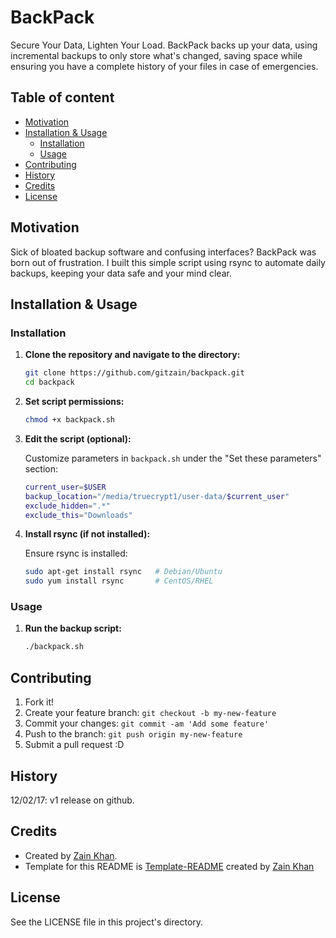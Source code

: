 # BackPack
Secure Your Data, Lighten Your Load. BackPack backs up your data, using incremental backups to only store what's changed, saving space while ensuring you have a complete history of your files in case of emergencies.


## Table of content
- [Motivation](#motivation)
- [Installation \& Usage](#installation--usage)
    - [Installation](#installation)
    - [Usage](#usage)
- [Contributing](#contributing)
- [History](#history)
- [Credits](#credits)
- [License](#license)


## Motivation
Sick of bloated backup software and confusing interfaces? BackPack was born out of frustration. I built this simple script using rsync to automate daily backups, keeping your data safe and your mind clear.


## Installation & Usage

### Installation

1. **Clone the repository and navigate to the directory:**
   
   ```bash
   git clone https://github.com/gitzain/backpack.git
   cd backpack
   ```

2. **Set script permissions:**

   ```bash
   chmod +x backpack.sh
   ```

3. **Edit the script (optional):**

   Customize parameters in `backpack.sh` under the "Set these parameters" section:

   ```bash
   current_user=$USER
   backup_location="/media/truecrypt1/user-data/$current_user"
   exclude_hidden=".*"
   exclude_this="Downloads"
   ```

4. **Install rsync (if not installed):**

   Ensure rsync is installed:

   ```bash
   sudo apt-get install rsync   # Debian/Ubuntu
   sudo yum install rsync       # CentOS/RHEL
   ```

### Usage

1. **Run the backup script:**

   ```bash
   ./backpack.sh
   ```


## Contributing
1. Fork it!
2. Create your feature branch: `git checkout -b my-new-feature`
3. Commit your changes: `git commit -am 'Add some feature'`
4. Push to the branch: `git push origin my-new-feature`
5. Submit a pull request :D


## History
12/02/17: v1 release on github.


## Credits
- Created by <a href="https://iamzain.com">Zain Khan</a>. 
- Template for this README is <a href="https://github.com/gitzain/template-README">Template-README</a> created by <a href="https://iamzain.com">Zain Khan</a>


## License
See the LICENSE file in this project's directory.
